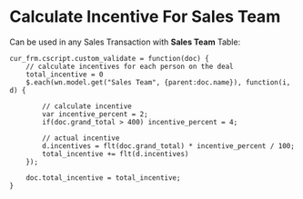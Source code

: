 # Calculate Incentive For Sales Team

Can be used in any Sales Transaction with **Sales Team** Table:

    
    
    cur_frm.cscript.custom_validate = function(doc) {
        // calculate incentives for each person on the deal
        total_incentive = 0
        $.each(wn.model.get("Sales Team", {parent:doc.name}), function(i, d) {
    
            // calculate incentive
            var incentive_percent = 2;
            if(doc.grand_total > 400) incentive_percent = 4;
    
            // actual incentive
            d.incentives = flt(doc.grand_total) * incentive_percent / 100;
            total_incentive += flt(d.incentives)
        });
    
        doc.total_incentive = total_incentive;
    }
    

